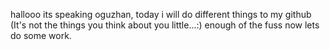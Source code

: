hallooo its speaking oguzhan, today i will do different things to my github (It's not the things you think about you little...:)
enough of the fuss now lets do some work.

